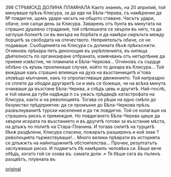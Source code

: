 ﻿398
СТРѢМСКД ДОЛИНА ПЛАМНАЛА
Както знаемъ, на 20 априлий, той минуваше прѣзъ Клисура, за да иде на Бѣла-Черква, съ намѣрение да № повдигне, щомъ удари часътъ на общото ставане. Часътъ удари, обаче, оня салци день за Клисура. Заваренъ отъ бунта въ минутата на страшно душевно страдание, той слѣпешката се хвърли въ него, та да заглуши болкитѣ си въ вихъра на борбата и да намѣри смрътьта между борцитѣ за свободата на отечеството. Неприятельтъ обаче, се не подаваше. Съобщенията на Клисура съ долината бѣхѫ прѣкъснжти. Огняновъ прѣкара петь денонощия въ укрѣпленията, въ кипяща дѣятелность по организиране отбраната, измѫчванъ отъ нетърпѣние да приеме извѣстие, че пламнала и Бѣла-Черкова... Огняновъ съ сърдце облѣно съ кръвь проклинаше случая, който то докара въ Клисура... Той виждаше какъ страшно влияеше на духа на възстанницитѣ и́ това зловѣщо мълчание, какъ то опропастяваше движението. Той напраздно се сплете да ободри другаритѣ си и имъ се божеше, че на всѣка минута очакваше да възстане Бѣла-Черква, а слѣдъ цевь и другитѣ. Най-послѣ, и той хвана да губи надѣжда п съ ужасъ прѣдвидѣ катастрофата на Клисура, както и на революцията. Тогава се рѣши на едно смѣло до безумство прѣдприятие: да се промъкне до Бѣла-Черкова прѣзъ развълнуванитѣ турски населения и да тж повдигне.
Той се излагаше на страшенъ рискъ и примеждия. Но повдигането Бѣла-Черква щеше да хвърли искрата па възстанието и въ другитѣ готови за възстание мѣста, на длъжъ по политѣ на Стара-Планина. И тогава силитѣ на турцитѣ бѣхѫ раздѣлени, Клисура спасена, пожарътъ разширенъ и кой знае ? революцията тържествуваше!... Много велики прѣврати въ историята се длъжжтъ на найнпщожнитѣ обстоятелства... Прочее, резултатътъ заслужваше риска. И подвигътъ бѣ намѣрилъ человѣка си.
Бѣше вече обѣдъ, когато гой се озова въ. самата доли .« Тя бѣше сега въ пъленъ разцвѣтъ, плувнала въ

[original](images/445.jpg)